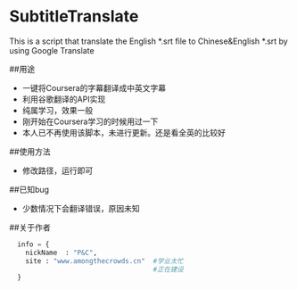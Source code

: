 # SubtitleTranslate
This is a script that translate the English *.srt file to Chinese&amp;English *.srt by using Google Translate

##用途

* 一键将Coursera的字幕翻译成中英文字幕
* 利用谷歌翻译的API实现
* 纯属学习，效果一般
* 刚开始在Coursera学习的时候用过一下
* 本人已不再使用该脚本，未进行更新。还是看全英的比较好

##使用方法

* 修改路径，运行即可

##已知bug

* 少数情况下会翻译错误，原因未知


##关于作者

```python
  info = {
    nickName  : "P&C",
    site : "www.amongthecrowds.cn"  #学业太忙
                                    #正在建设
  }
```
